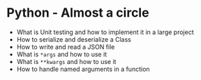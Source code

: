 # Python - Almost a circle
  - What is Unit testing and how to implement it in a large project
  - How to serialize and deserialize a Class
  - How to write and read a JSON file
  - What is `*args` and how to use it
  - What is `**kwargs` and how to use it
  - How to handle named arguments in a function